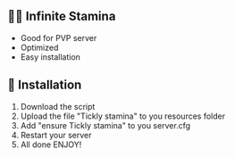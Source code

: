 ## 🚶‍♀️ Infinite Stamina
- Good for PVP server
- Optimized
- Easy installation

## 💾 Installation
1. Download the script
2. Upload the file "Tickly stamina" to you resources folder
3. Add "ensure Tickly stamina" to you server.cfg
4. Restart your server
5. All done ENJOY!
